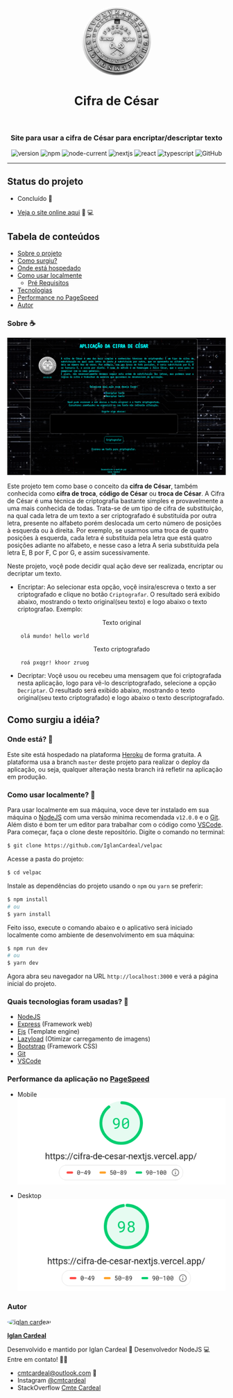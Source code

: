 <div align="center">
  <kbd>
    <img src="./public/img/cesarLogo.webp" height="auto" width="160" alt="medalha de cesar" style="border-radius: 50%"/>
  </kbd>
  
# Cifra de César

<br>

### Site para usar a cifra de César para encriptar/descriptar texto

</div>

<div align="center">

![version](https://img.shields.io/badge/version-1.0.0-green) ![npm](https://img.shields.io/npm/v/npm) ![node-current](https://img.shields.io/badge/nodejs-%3E%3D12.0.0-green) ![nextjs](https://img.shields.io/badge/nextjs-10.0.1-blue) ![react](https://img.shields.io/badge/react-17.0.1-blue) ![typescript](https://img.shields.io/badge/typescript-%3E%3D4.0.5-red) ![GitHub](https://img.shields.io/github/license/IglanCardeal/cifra-de-cesar-nextjs)

</div>

---

## Status do projeto

- Concluído :muscle:

- [Veja o site online aqui](https://cifra-de-cesar-nextjs.vercel.app/) 👀 :computer:

## Tabela de conteúdos

<!--ts-->

- [Sobre o projeto](#sobre)
- [Como surgiu?](#porque)
- [Onde está hospedado](#host)
- [Como usar localmente](#como-usar)
  - [Pré Requisitos](#como-usar)
- [Tecnologias](#tecnologias)
- [Performance no PageSpeed](#pagespeed)
- [Autor](#autor)
<!--te-->

### Sobre :coffee:

<p id="sobre"></p>

![tela-inicial](./public/img/cifra-cesar-home.png)

Este projeto tem como base o conceito da **cifra de César**, também conhecida como **cifra de troca**, **código de César** ou **troca de César**. A Cifra de César é uma técnica de criptografia bastante simples e provavelmente a uma mais conhecida de todas. Trata-se de um tipo de cifra de substituição, na qual cada letra de um texto a ser criptografado é substituída por outra letra, presente no alfabeto porém deslocada um certo número de posições à esquerda ou à direita. Por exemplo, se usarmos uma troca de quatro posições à esquerda, cada letra é substituída pela letra que está quatro posições adiante no alfabeto, e nesse caso a letra A seria substituída pela letra E, B por F, C por G, e assim sucessivamente.

Neste projeto, voçê pode decidir qual ação deve ser realizada, encriptar ou decriptar um texto.

- Encriptar:
  Ao selecionar esta opção, voçê insira/escreva o texto a ser criptografado e clique no botão `Criptografar`. O resultado será exibido abaixo, mostrando o texto original(seu texto) e logo abaixo o texto criptografao.
  Exemplo:
   <p align="center">Texto original</p>

   ```none
    olá mundo! hello world
   ```

   <p align="center">Texto criptografado</p>

   ```none
    roá pxqgr! khoor zruog
   ```

- Decriptar:
 Voçê usou ou recebeu uma mensagem que foi criptografada nesta aplicação, logo para vê-lo descriptografado, selecione a opção `Decriptar`. O resultado será exibido abaixo, mostrando o texto original(seu texto criptografado) e logo abaixo o texto descriptografado.

## Como surgiu a idéia?

<p id="porque"></p>

### Onde está? :rocket:

<p id="host"></p>

Este site está hospedado na plataforma [Heroku](https://dashboard.heroku.com) de forma gratuita. A plataforma usa a branch `master` deste projeto para realizar o deploy da aplicação, ou seja, qualquer alteração nesta branch irá refletir na aplicação em produção.

### Como usar localmente? :pushpin:

<p id="como-usar"></p>

Para usar localmente em sua máquina, voce deve ter instalado em sua máquina o [NodeJS](https://nodejs.org/en/) com uma versão minima recomendada `v12.0.0` e o [Git](https://git-scm.com).
Além disto é bom ter um editor para trabalhar com o código como [VSCode](https://code.visualstudio.com/).
Para começar, faça o clone deste repositório. Digite o comando no terminal:

```bash
$ git clone https://github.com/IglanCardeal/velpac
```

Acesse a pasta do projeto:

```bash
$ cd velpac
```

Instale as dependências do projeto usando o `npm` ou `yarn` se preferir:

```bash
$ npm install
# ou
$ yarn install
```

Feito isso, execute o comando abaixo e o aplicativo será iniciado localmente como ambiente de desenvolvimento em sua máquina:

```bash
$ npm run dev
# ou
$ yarn dev
```

Agora abra seu navegador na URL `http://localhost:3000` e verá a página inicial do projeto.

### Quais tecnologias foram usadas? :wrench:

<p id="tecnologias"></p>

- [NodeJS](https://nodejs.org/en/)
- [Express](https://expressjs.com/pt-br/) (Framework web)
- [Ejs](https://ejs.co/) (Template engine)
- [Lazyload](https://www.npmjs.com/package/lazyload) (Otimizar carregamento de imagens)
- [Bootstrap](https://getbootstrap.com/) (Framework CSS)
- [Git](https://git-scm.com)
- [VSCode](https://code.visualstudio.com/)

### Performance da aplicação no [PageSpeed](https://developers.google.com/speed/pagespeed/insights/?hl=pt-br)

<p id="pagespeed"></p>

- Mobile
  ![mobile performance](./public/img/cifra-cesar-ps-mobile.png)

- Desktop
  ![desktop performance](./public/img/cifra-cesar-ps-desktop.png)

### Autor

<p id="autor"></p>

<a href="https://blog.rocketseat.com.br/author/thiago/">
 <img style="border-radius: 50%;" src="https://avatars1.githubusercontent.com/u/37749943?s=460&u=70f3bf022f3a0f28c332b1aa984510910818ef02&v=4" width="100px;" alt="iglan cardeal"/>

<b>Iglan Cardeal</b>
</a>

Desenvolvido e mantido por Iglan Cardeal :hammer:
Desenvolvedor NodeJS 💻 <br>
Entre em contato! 👋🏽

- cmtcardeal@outlook.com :email:
- Instagram [@cmtcardeal](https://www.instagram.com/cmtecardeal/)
- StackOverflow [Cmte Cardeal](https://pt.stackoverflow.com/users/95771/cmte-cardeal?tab=profile)
